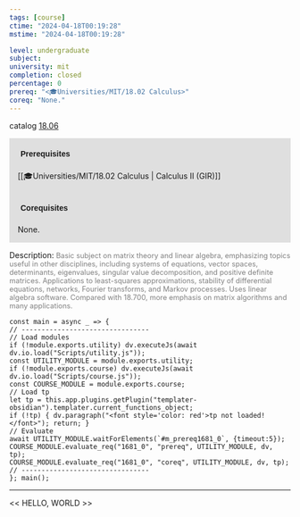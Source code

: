 ```yaml
---
tags: [course]
ctime: "2024-04-18T00:19:28"
mstime: "2024-04-18T00:19:28"

level: undergraduate
subject: 
university: mit
completion: closed
percentage: 0
prereq: "<🎓Universities/MIT/18.02 Calculus>"
coreq: "None."
---
```


catalog [18.06](http://student.mit.edu/catalog/m18a.html#18.06)

<span style="display: block; padding: 15px; background-color: rgb(100, 100, 100, 0.2);"><font id="m_prereq1681_0" style="display: block; font-family: Arial, sans-serif; font-weight: bold; padding: 5px">Prerequisites</font><br><span id="prereq1681_0">[[🎓Universities/MIT/18.02 Calculus | Calculus II (GIR)]]</span></span>
<span style="display: block; padding: 15px; background-color: rgb(100, 100, 100, 0.2);"><font id="m_coreq1681_0" style="display: block; font-family: Arial, sans-serif; font-weight: bold; padding: 5px">Corequisites</font><br><span id="coreq1681_0">None.</span></span>

<font style="">Description:</font>
<font style="color: grey; font-size: 0.8rem;">Basic subject on matrix theory and linear algebra, emphasizing topics useful in other disciplines, including systems of equations, vector spaces, determinants, eigenvalues, singular value decomposition, and positive definite matrices. Applications to least-squares approximations, stability of differential equations, networks, Fourier transforms, and Markov processes. Uses linear algebra software. Compared with 18.700, more emphasis on matrix algorithms and many applications.</font>

```dataviewjs
const main = async _ => {
// --------------------------------
// Load modules
if (!module.exports.utility) dv.executeJs(await dv.io.load("Scripts/utility.js"));
const UTILITY_MODULE = module.exports.utility;
if (!module.exports.course) dv.executeJs(await dv.io.load("Scripts/course.js"));
const COURSE_MODULE = module.exports.course;
// Load tp
let tp = this.app.plugins.getPlugin("templater-obsidian").templater.current_functions_object;
if (!tp) { dv.paragraph("<font style='color: red'>tp not loaded!</font>"); return; }
// Evaluate
await UTILITY_MODULE.waitForElements(`#m_prereq1681_0`, {timeout:5});
COURSE_MODULE.evaluate_req("1681_0", "prereq", UTILITY_MODULE, dv, tp);
COURSE_MODULE.evaluate_req("1681_0", "coreq", UTILITY_MODULE, dv, tp);
// --------------------------------
}; main();
```

---

<< HELLO, WORLD >>
